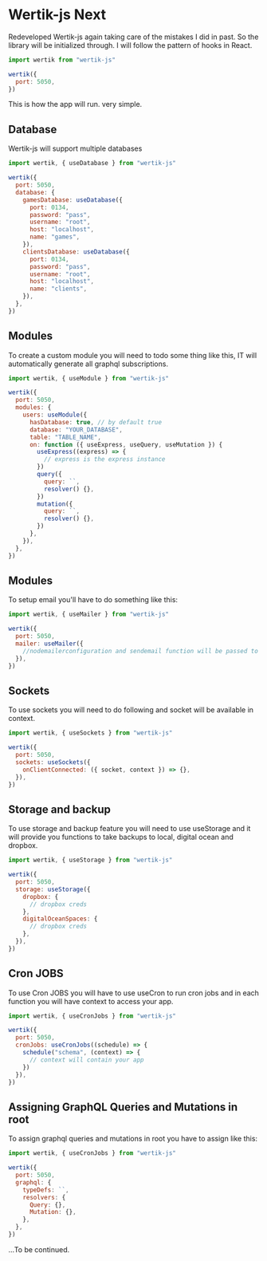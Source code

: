# Wertik-js Next

Redeveloped Wertik-js again taking care of the mistakes I did in past. So the library will be initialized through. I will follow the pattern of hooks in React.

```javascript
import wertik from "wertik-js"

wertik({
  port: 5050,
})
```

This is how the app will run. very simple.

## Database

Wertik-js will support multiple databases

```javascript
import wertik, { useDatabase } from "wertik-js"

wertik({
  port: 5050,
  database: {
    gamesDatabase: useDatabase({
      port: 0134,
      password: "pass",
      username: "root",
      host: "localhost",
      name: "games",
    }),
    clientsDatabase: useDatabase({
      port: 0134,
      password: "pass",
      username: "root",
      host: "localhost",
      name: "clients",
    }),
  },
})
```

## Modules

To create a custom module you will need to todo some thing like this, IT will automatically generate all graphql subscriptions.

```javascript
import wertik, { useModule } from "wertik-js"

wertik({
  port: 5050,
  modules: {
    users: useModule({
      hasDatabase: true, // by default true
      database: "YOUR_DATABASE",
      table: "TABLE_NAME",
      on: function ({ useExpress, useQuery, useMutation }) {
        useExpress((express) => {
          // express is the express instance
        })
        query({
          query: ``,
          resolver() {},
        })
        mutation({
          query: ``,
          resolver() {},
        })
      },
    }),
  },
})
```

## Modules

To setup email you'll have to do something like this:

```javascript
import wertik, { useMailer } from "wertik-js"

wertik({
  port: 5050,
  mailer: useMailer({
    //nodemailerconfiguration and sendemail function will be passed to graphql resolvers and to rest api req object
  }),
})
```

## Sockets

To use sockets you will need to do following and socket will be available in context.

```javascript
import wertik, { useSockets } from "wertik-js"

wertik({
  port: 5050,
  sockets: useSockets({
    onClientConnected: ({ socket, context }) => {},
  }),
})
```

## Storage and backup

To use storage and backup feature you will need to use useStorage and it will provide you functions to take backups to local, digital ocean and dropbox.

```javascript
import wertik, { useStorage } from "wertik-js"

wertik({
  port: 5050,
  storage: useStorage({
    dropbox: {
      // dropbox creds
    },
    digitalOceanSpaces: {
      // dropbox creds
    },
  }),
})
```

## Cron JOBS

To use Cron JOBS you will have to use useCron to run cron jobs and in each function you will have context to access your app.

```javascript
import wertik, { useCronJobs } from "wertik-js"

wertik({
  port: 5050,
  cronJobs: useCronJobs((schedule) => {
    schedule("schema", (context) => {
      // context will contain your app
    })
  }),
})
```

## Assigning GraphQL Queries and Mutations in root

To assign graphql queries and mutations in root you have to assign like this:

```javascript
import wertik, { useCronJobs } from "wertik-js"

wertik({
  port: 5050,
  graphql: {
    typeDefs: ``,
    resolvers: {
      Query: {},
      Mutation: {},
    },
  },
})
```

...To be continued.
